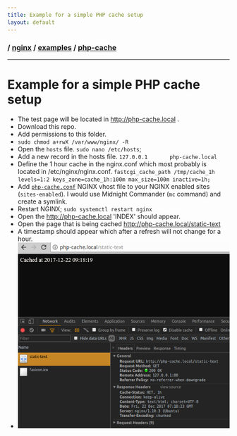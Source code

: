 ```yaml
---
title: Example for a simple PHP cache setup
layout: default
---
```


### / [nginx](./../../) / [examples](./../) / [php-cache](./)

-----------------------------------------------------------------------------------

# Example for a simple PHP cache setup

* The test page will be located in http://php-cache.local .
* Download this repo.
* Add permissions to this folder.
* `sudo chmod a+rwX /var/www/nginx/ -R`
* Open the `hosts` file.
`sudo nano /etc/hosts`;
* Add a new record in the hosts file.
`127.0.0.1       php-cache.local`
* Define the 1 hour cache in the nginx.conf which most probably is located in /etc/nginx/nginx.conf.
`fastcgi_cache_path /tmp/cache_1h levels=1:2 keys_zone=cache_1h:100m max_size=100m inactive=1h;`
* Add [`php-cache.conf`](/examples/php-cache/php-cache.conf) NGINX vhost file to your NGINX enabled sites (`sites-enabled`).
I would use Midnight Commander (`mc` command) and create a symlink.
* Restart NGINX;
`sudo systemctl restart nginx`
* Open the http://php-cache.local
'INDEX' should appear.
* Open the page that is being cached http://php-cache.local/static-text
* A timestamp should appear which after a refresh will not change for a hour.
* ![image](../../docs/resources/images/php-cache-example.png)
